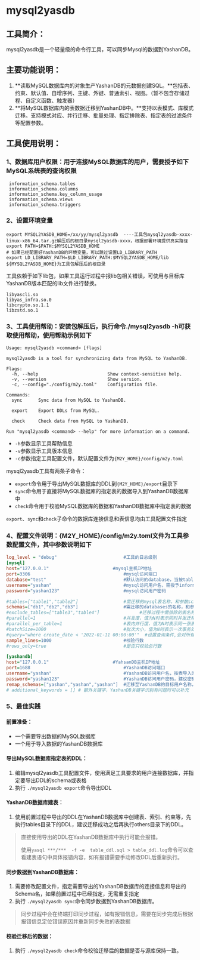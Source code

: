 # mysql2yasdb

## 工具简介：

mysql2yasdb是一个轻量级的命令行工具，可以同步Mysql的数据到YashanDB。

## **主要功能说明：**

1. **读取MySQL数据库内的对象生产YashanDB的元数据创建SQL。**包括表、约束、默认值、自增序列、主键、外键、普通索引、视图。（暂不包含存储过程、自定义函数、触发器）
2. **将MySQL数据库内的表数据迁移到YashanDB中。**支持以表模式、库模式迁移。支持模式对应、并行迁移、批量处理、指定排除表、指定表的过滤条件等配置参数。

## **工具使用说明：**

### 1、数据库用户权限：用于连接MySQL数据库的用户，需要授予如下MySQL系统表的查询权限

```mysql
 information_schema.tables
 information_schema.columns
 information_schema.key_column_usage
 information_schema.views
 information_schema.triggers
```

### 2、设置环境变量

```shell
export MYSQL2YASDB_HOME=/xx/yy/mysql2yasdb  ----工具包mysql2yasdb-xxxx-linux-x86_64.tar.gz解压后的根目录mysql2yasdb-xxxx，根据部署环境提供真实路径
export PATH=$PATH:$MYSQL2YASDB_HOME
# 如果已经配置好YashanDB的环境变量，可以跳过设置LD_LIBRARY_PATH
export LD_LIBRARY_PATH=$LD_LIBRARY_PATH:$MYSQL2YASDB_HOME/lib ${MYSQL2YASDB_HOME}为工具包解压后的根目录
```

工具依赖于如下lib包，如果工具运行过程中报lib包相关错误，可使用与目标库YashanDB版本匹配的lib文件进行替换。

```linux
libyascli.so
libyas_infra.so.0
libcrypto.so.1.1
libzstd.so.1
```

### 3、工具使用帮助：安装包解压后，执行命令./mysql2yasdb -h可获取使用帮助，使用帮助示例如下

```shell
Usage: mysql2yasdb <command> [flags]

mysql2yasdb is a tool for synchronizing data from MySQL to YashanDB.

Flags:
  -h, --help                          Show context-sensitive help.
  -v, --version                       Show version.
  -c, --config="./config/m2y.toml"    Configuration file.

Commands:
  sync      Sync data from MySQL to YashanDB.

  export    Export DDLs from MySQL.

  check     Check data from MySQL to YashanDB.

Run "mysql2yasdb <command> --help" for more information on a command.
```

- `-h`参数显示工具帮助信息
- `-v`参数显示工具版本信息
- `-c`参数指定工具配置文件，默认配置文件为`{M2Y_HOME}/config/m2y.toml`



mysql2yasdb工具有两条子命令：

- `export`命令用于导出MySQL数据库的DDL到`{M2Y_HOME}/export`目录下
- `sync`命令用于直接将MySQL数据库的指定表的数据导入到YashanDB数据库中
- `check`命令用于校验MySQL数据库的数据和YashanDB数据库中指定表的数据

`export`、`sync`和`check`子命令的数据库连接信息和表信息均由工具配置文件指定

### 4、配置文件说明：{M2Y_HOME}/config/m2y.toml文件为工具参数配置文件，其中参数说明如下

```ini
log_level = "debug"							#工具的日志级别
[mysql]
host="127.0.0.1"                        #mysql主机IP地址
port=3306                                   #mysql访问端口
database="test"                             #默认访问的database，当按tables导出时,导出此database下面的表
username="yashan"                           #mysql访问用户名，需授予information_schema下相关系统表访问权限
password="yashan123"                        #mysql访问用户密码

#tables=["table1","table2"]                 #需迁移的mysql表名称，和参数schemas不能同时配置
schemas=["db1","db2","db3"]                 #需迁移的databases的名称，和参数tables不能同时配置
#exclude_tables=["table3","table4"]               #迁移过程中需排除的表名称，schemas配置多个时，多个schemas下面的此名称的表都不导出/数据同步
#parallel=1                                 #并发度，值为N时表示同时并发迁移N个表，表较多时建议加大此参数可以提升速度,默认值1，取值范围[1-8]
#parallel_per_table=1                       #表内并行度，值为N时表示同一张表开启N个并行同步数据，表较大时建议加大此参数可以提升,默认值1，取值范围[1-8]
#batchSize=1000                             #批次大小，值为N时表示一次事务处理N行数据，默认值1000
#query="where create_date < '2022-01-11 00:00:00'"  #设置查询条件,会对所有要同步的表都加上此条件
sample_lines=1000                           #校验行数
#rows_only=true                             #是否只校验总行数

[yashandb]
host="127.0.0.1"                        #YahsanDB主机IP地址
port=1688                                   #YashanDB访问端口
username="yashan"                           #YashanDB访问用户名，按表导入时，导入到此用户下
password="yashan123"                        #YashanDB访问用户密码，建议密码串用双引号引起来，避免复杂密码识别有误
remap_schemas=["yashan","yashan","yashan"]  #迁移至YashanDB的目标用户名称，当和参数schemas一起配置时，它的值需要和参数schemas的值一一对应，schemas第N个值对应到remap_schemas第N个值。当和tables一起配置时，只取remap_schemas的第一个值，也可用于数据校验
# additional_keywords = [] # 额外关键字，YashanDB关键字识别有问题时可以补充
```

### 5、最佳实践

#### 前置准备：

- 一个需要导出数据的MySQL数据库
- 一个用于导入数据的YashanDB数据库

#### 导出MySQL数据库指定表的DDL：

1. 编辑mysql2yasdb工具配置文件，使用满足工具要求的用户连接数据库，并指定要导出DDL的schema或表格
2. 执行 `./mysql2yasdb export`命令导出DDL

#### YashanDB数据库建表：

1. 使用前置过程中导出的DDL在YashanDB数据库中创建表、索引、约束等，先执行tables目录下的DDL，建议迁移成功之后再执行others目录下的DDL。

>直接使用导出的DDL在YashanDB数据库中执行可能会报错。
>
>使用`yasql ***/***  -f -e  table_ddl.sql > table_ddl.log`命令可以查看建表语句中具体报错内容，如有报错需要手动修改DDL后重新执行。

#### 同步数据到YashanDB数据库：

1. 需要修改配置文件，指定需要导出的YashanDB数据库的连接信息和导出的Schema名，如果前置过程中已经指定，无需重复指定
2. 执行 `./mysql2yasdb sync`命令同步数据到YashanDB数据库。

>同步过程中会在终端打印同步过程，如有报错信息，需要在同步完成后根据报错信息定位错误原因并重新同步失败的表数据

#### 校验迁移后的数据：

1. 执行 `./mysql2yasdb check`命令校验迁移后的数据是否与源库保持一致。